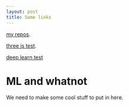 ```yaml
---
layout: post
title: Some links
---
```


[my repos](https://github.com/ronniebnorth).

[three js test](https://ronniebnorth.github.io/three-test.html).

[deep learn test](https://github.com/ronniebnorth/blackJackd/blob/master/deeplearn.html)

# ML and whatnot

We need to make some cool stuff to put in here.
